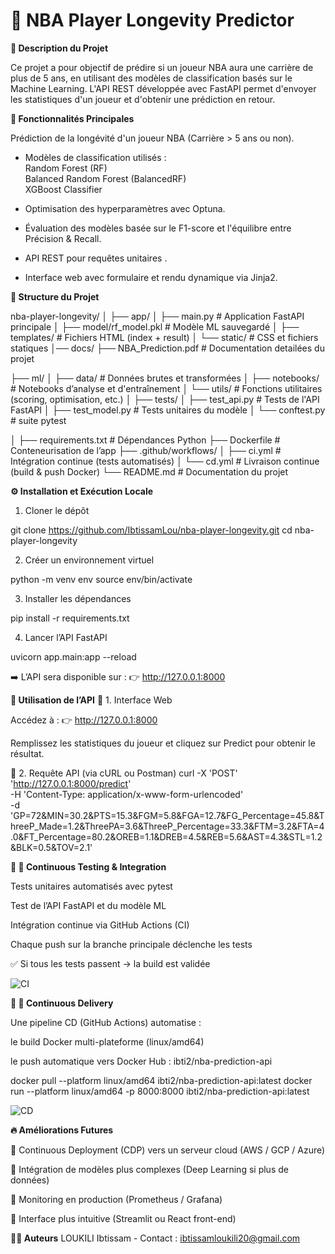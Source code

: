 # 🏀 NBA Player Longevity Predictor

**📌 Description du Projet**

Ce projet a pour objectif de prédire si un joueur NBA aura une carrière de plus de 5 ans, en utilisant des modèles de classification basés sur le Machine Learning. L'API REST développée avec FastAPI permet d'envoyer les statistiques d'un joueur et d'obtenir une prédiction en retour.

**🚀 Fonctionnalités Principales**

Prédiction de la longévité d'un joueur NBA (Carrière > 5 ans ou non).

- Modèles de classification utilisés :<br>
Random Forest (RF)<br>
Balanced Random Forest (BalancedRF)<br>
XGBoost Classifier<br>

- Optimisation des hyperparamètres avec Optuna.
- Évaluation des modèles basée sur le F1-score et l'équilibre entre Précision & Recall.
- API REST pour requêtes unitaires .
- Interface web avec formulaire et rendu dynamique via Jinja2.


**📂 Structure du Projet**

nba-player-longevity/
│
├── app/
│   ├── main.py               # Application FastAPI principale
│   ├── model/rf_model.pkl    # Modèle ML sauvegardé
│   ├── templates/            # Fichiers HTML (index + result)
│   └── static/               # CSS et fichiers statiques
│── docs/
    ├── NBA_Prediction.pdf    # Documentation detailées du projet 

├── ml/
│   ├── data/                 # Données brutes et transformées
│   ├── notebooks/            # Notebooks d’analyse et d'entraînement
│   └── utils/                # Fonctions utilitaires (scoring, optimisation, etc.)
│
├── tests/
│   ├── test_api.py           # Tests de l'API FastAPI
│   ├── test_model.py         # Tests unitaires du modèle
│   └── conftest.py         # suite pytest

│
├── requirements.txt          # Dépendances Python
├── Dockerfile                # Conteneurisation de l’app
├── .github/workflows/
│   ├── ci.yml                # Intégration continue (tests automatisés)
│   └── cd.yml                # Livraison continue (build & push Docker)
└── README.md                 # Documentation du projet


**⚙️ Installation et Exécution Locale**

1. Cloner le dépôt
   
git clone https://github.com/IbtissamLou/nba-player-longevity.git
cd nba-player-longevity

2. Créer un environnement virtuel
   
python -m venv env
source env/bin/activate

3. Installer les dépendances
   
pip install -r requirements.txt

4. Lancer l’API FastAPI
   
uvicorn app.main:app --reload


➡️ L’API sera disponible sur :
👉 http://127.0.0.1:8000

**🎯 Utilisation de l’API**
🔹 1. Interface Web

Accédez à :
👉 http://127.0.0.1:8000

Remplissez les statistiques du joueur et cliquez sur Predict pour obtenir le résultat.

🔹 2. Requête API (via cURL ou Postman)
curl -X 'POST' 'http://127.0.0.1:8000/predict' \
  -H 'Content-Type: application/x-www-form-urlencoded' \
  -d 'GP=72&MIN=30.2&PTS=15.3&FGM=5.8&FGA=12.7&FG_Percentage=45.8&ThreeP_Made=1.2&ThreePA=3.6&ThreeP_Percentage=33.3&FTM=3.2&FTA=4.0&FT_Percentage=80.2&OREB=1.1&DREB=4.5&REB=5.6&AST=4.3&STL=1.2&BLK=0.5&TOV=2.1'

**🧪 🔁 Continuous Testing & Integration**

Tests unitaires automatisés avec pytest

Test de l’API FastAPI et du modèle ML

Intégration continue via GitHub Actions (CI)

Chaque push sur la branche principale déclenche les tests

✅ Si tous les tests passent → la build est validée

![CI](https://github.com/IbtissamLou/nba-player-longevity/actions/workflows/ci.yml/badge.svg)

**🚚 🚀 Continuous Delivery**

Une pipeline CD (GitHub Actions) automatise :

le build Docker multi-plateforme (linux/amd64)

le push automatique vers Docker Hub :
ibti2/nba-prediction-api

docker pull --platform linux/amd64 ibti2/nba-prediction-api:latest
docker run --platform linux/amd64 -p 8000:8000 ibti2/nba-prediction-api:latest

![CD](https://github.com/IbtissamLou/nba-player-longevity/actions/workflows/cd.yml/badge.svg)


**🔥 Améliorations Futures**

🚀 Continuous Deployment (CDP) vers un serveur cloud (AWS / GCP / Azure)

🤖 Intégration de modèles plus complexes (Deep Learning si plus de données)

🧩 Monitoring en production (Prometheus / Grafana)

🎨 Interface plus intuitive (Streamlit ou React front-end)

**🧑‍💻 Auteurs**
LOUKILI Ibtissam - Contact : ibtissamloukili20@gmail.com


